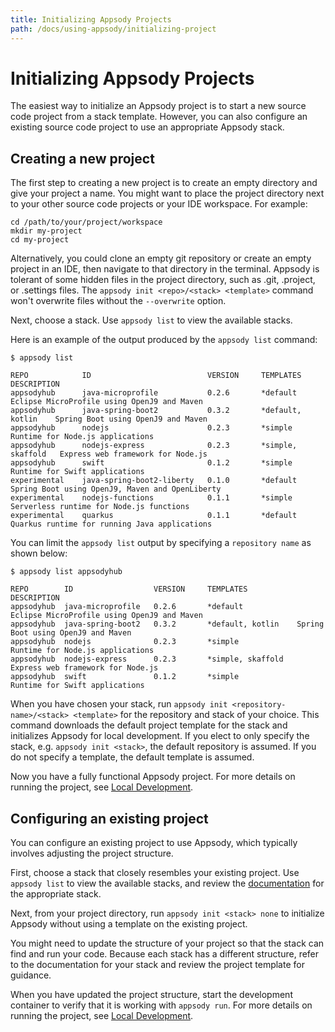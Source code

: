 ```yaml
---
title: Initializing Appsody Projects
path: /docs/using-appsody/initializing-project
---
```


# Initializing Appsody Projects

The easiest way to initialize an Appsody project is to start a new source code project from a stack template. However, you can also configure an existing source code project to use an appropriate Appsody stack.  

## Creating a new project

The first step to creating a new project is to create an empty directory and give your project a name. You might want to place the project directory next to your other source code projects or your IDE workspace. For example:

```
cd /path/to/your/project/workspace
mkdir my-project
cd my-project
```
Alternatively, you could clone an empty git repository or create an empty project in an IDE, then navigate to that directory in the terminal. Appsody is tolerant of some hidden files in the project directory, such as .git, .project, or .settings files. The `appsody init <repo>/<stack> <template>` command won't overwrite files without the `--overwrite` option.

Next, choose a stack. Use `appsody list` to view the available stacks.

Here is an example of the output produced by the `appsody list` command:
```
$ appsody list

REPO      	    ID               	        VERSION  	TEMPLATES        	DESCRIPTION                                
appsodyhub	    java-microprofile	        0.2.6    	*default         	Eclipse MicroProfile using OpenJ9 and Maven
appsodyhub	    java-spring-boot2	        0.3.2    	*default, kotlin 	Spring Boot using OpenJ9 and Maven         
appsodyhub	    nodejs           	        0.2.3    	*simple          	Runtime for Node.js applications           
appsodyhub	    nodejs-express   	        0.2.3    	*simple, skaffold	Express web framework for Node.js          
appsodyhub	    swift            	        0.1.2    	*simple          	Runtime for Swift applications 
experimental	java-spring-boot2-liberty	0.1.0    	*default 	        Spring Boot using OpenJ9, Maven and OpenLiberty
experimental	nodejs-functions         	0.1.1    	*simple  	        Serverless runtime for Node.js functions       
experimental	quarkus                  	0.1.1    	*default 	        Quarkus runtime for running Java applications 

```
You can limit the `appsody list` output by specifying a `repository name` as shown below:
```
$ appsody list appsodyhub

REPO      	ID               	VERSION  	TEMPLATES        	DESCRIPTION                                
appsodyhub	java-microprofile	0.2.6    	*default         	Eclipse MicroProfile using OpenJ9 and Maven
appsodyhub	java-spring-boot2	0.3.2    	*default, kotlin 	Spring Boot using OpenJ9 and Maven         
appsodyhub	nodejs           	0.2.3    	*simple          	Runtime for Node.js applications           
appsodyhub	nodejs-express   	0.2.3    	*simple, skaffold	Express web framework for Node.js          
appsodyhub	swift            	0.1.2    	*simple          	Runtime for Swift applications 

```

When you have chosen your stack, run `appsody init <repository-name>/<stack> <template>` for the repository and stack of your choice. This command downloads the default project template for the stack and initializes Appsody for local development.  If you elect to only specify the stack, e.g. `appsody init <stack>`, the default repository is assumed.  If you do not specify a template, the default template is assumed.

Now you have a fully functional Appsody project. For more details on running the project, see [Local Development](/content/docs/using-appsody/local-development.md).


## Configuring an existing project

You can configure an existing project to use Appsody, which typically involves adjusting the project structure.

First, choose a stack that closely resembles your existing project. Use `appsody list` to view the available stacks, and review the [documentation](https://github.com/appsody/stacks/tree/master/incubator) for the appropriate stack.

Next, from your project directory, run `appsody init <stack> none` to initialize Appsody without using a template on the existing project.

You might need to update the structure of your project so that the stack can find and run your code. Because each stack has a different structure, refer to the documentation for your stack and review the project template for guidance.

When you have updated the project structure, start the development container to verify that it is working with `appsody run`. For more details on running the project, see [Local Development](/content/docs/using-appsody/local-development.md).
